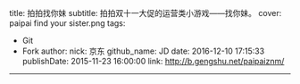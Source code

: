 title: 拍拍找你妹
subtitle: 拍拍双十一大促的运营类小游戏——找你妹。
cover: paipai find your sister.png
tags:
  - Git
  - Fork
author:
  nick: 京东
  github_name: JD
date: 2016-12-10 17:15:33
publishDate: 2015-11-23 16:00:00
link: http://b.gengshu.net/paipaiznm/
---

<!-- more -->
